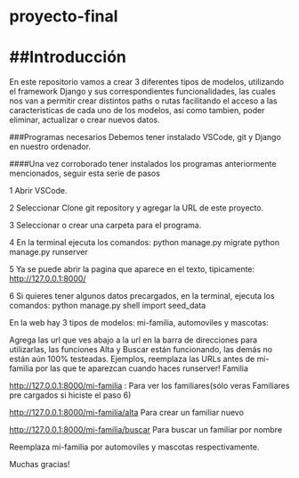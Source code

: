 # proyecto-final
##Introducción
=============

En este repositorio vamos a crear 3 diferentes tipos de modelos, utilizando el framework Django y sus correspondientes funcionalidades, las cuales nos van a permitir crear distintos paths o rutas facilitando el acceso a las caracteristicas de cada uno de los modelos, asi como tambien, poder eliminar, actualizar o crear nuevos datos.

###Programas necesarios
Debemos tener instalado VSCode, git y Django en nuestro ordenador.

####Una vez corroborado tener instalados los programas anteriormente mencionados, seguir esta serie de pasos
                
1 Abrir VSCode.

2 Seleccionar Clone git repository y agregar la URL de este proyecto.

3 Seleccionar o crear una carpeta para el programa.

4 En la terminal ejecuta los comandos: python manage.py migrate python manage.py runserver

5 Ya se puede abrir la pagina que aparece en el texto, tipicamente: http://127.0.0.1:8000/

6 Si quieres tener algunos datos precargados, en la terminal, ejecuta los comandos: python manage.py shell import seed_data

En la web hay 3 tipos de modelos: mi-familia, automoviles y mascotas:

Agrega las url que ves abajo a la url en la barra de direcciones para utilizarlas, las funciones Alta y Buscar están funcionando, las demás no están aún 100% testeadas.
Ejemplos, reemplaza las URLs antes de mi-familia por las que te aparezcan cuando haces runserver! Familia

http://127.0.0.1:8000/mi-familia : Para ver los familiares(sólo veras Familiares pre cargados si hiciste el paso 6)

http://127.0.0.1:8000/mi-familia/alta Para crear un familiar nuevo

http://127.0.0.1:8000/mi-familia/buscar Para buscar un familiar por nombre

Reemplaza mi-familia por automoviles y mascotas respectivamente.
                
Muchas gracias!
